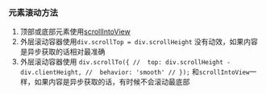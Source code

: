 ### 元素滚动方法
1. 顶部或底部元素使用[scrollIntoView](https://developer.mozilla.org/zh-CN/docs/Web/API/Element/scrollIntoView)
2. 外层滚动容器使用`div.scrollTop = div.scrollHeight` 没有动效，如果内容是异步获取的话相对最准确
3. 外层滚动容器使用 ``` div.scrollTo({
			// 	top: div.scrollHeight - div.clientHeight,
			// 	behavior: 'smooth'
			// }); ``` 和`scrollIntoView`一样，如果内容是异步获取的话，有时候不会滚动最底部
